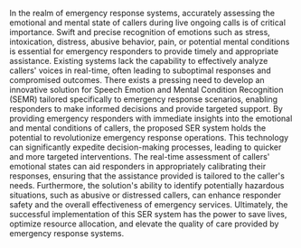 In the realm of emergency response systems, accurately assessing the emotional and mental state of callers during live ongoing calls is of critical importance. 
Swift and precise recognition of emotions such as stress, intoxication, distress, abusive behavior, pain, or potential mental conditions is essential for emergency responders to provide timely and appropriate assistance.
Existing systems lack the capability to effectively analyze callers' voices in real-time, often leading to suboptimal responses and compromised outcomes. 
There exists a pressing need to develop an innovative solution for Speech Emotion and Mental Condition Recognition (SEMR) tailored specifically to emergency response scenarios, enabling responders to make informed decisions and provide targeted support.
By providing emergency responders with immediate insights into the emotional and mental conditions of callers, the proposed SER system holds the potential to revolutionize emergency response operations.
This technology can significantly expedite decision-making processes, leading to quicker and more targeted interventions. The real-time assessment of callers' emotional states can aid responders in appropriately calibrating their responses, ensuring that the assistance provided is tailored to the caller's needs.
Furthermore, the solution's ability to identify potentially hazardous situations, such as abusive or distressed callers, can enhance responder safety and the overall effectiveness of emergency services.
Ultimately, the successful implementation of this SER system has the power to save lives, optimize resource allocation, and elevate the quality of care provided by emergency response systems.
